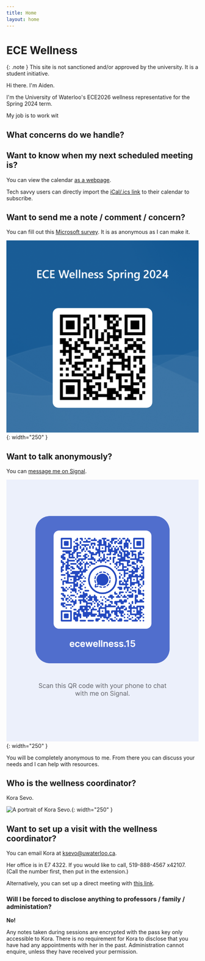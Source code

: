 ```yaml
---
title: Home
layout: home
---
```


# ECE Wellness

{: .note }
This site is not sanctioned and/or approved by the university. It is a student initiative.

Hi there. I'm Aiden.

I'm the University of Waterloo's ECE2026 wellness representative for the Spring 2024 term.

My job is to work wit

## What concerns do we handle?



## Want to know when my next scheduled meeting is?

You can view the calendar [as a webpage](https://outlook.office365.com/owa/calendar/bdf8cd3f29a6436693acdf7d3e5a836d@uwaterloo.ca/140908a0e9a444c4be2bd53010e966fd15848364299214247537/calendar.html).

Tech savvy users can directly import the [iCal/.ics link](https://outlook.office365.com/owa/calendar/bdf8cd3f29a6436693acdf7d3e5a836d@uwaterloo.ca/140908a0e9a444c4be2bd53010e966fd15848364299214247537/calendar.ics) to their calendar to subscribe.

## Want to send me a note / comment / concern?

You can fill out this [Microsoft survey](https://forms.office.com/r/fP48b34BX8). It is as anonymous as I can make it.

![The wellness survey QR code.](./wellness-survey.png){: width="250" }

## Want to talk anonymously?

You can [message me on Signal](https://signal.me/#eu/id2XJDPw4gdtD8Avvs25yJVuUbKS7bpg8SvXd1WhPyg_sqVFt2NGe7XpMB9uN38k).

![A signal QR code.](./signal-username-qr-code.png){: width="250" }

You will be completely anonymous to me. From there you can discuss your needs and I can help with resources.

## Who is the wellness coordinator?

Kora Sevo.

![A portrait of Kora Sevo.](https://uwaterloo.ca/electrical-computer-engineering/sites/default/files/styles/uw_is_portrait/public/uploads/images/kora.jpg?itok=VvX10yPg){: width="250" }


## Want to set up a visit with the wellness coordinator?

You can email Kora at [ksevo@uwaterloo.ca](mailto:ksevo@uwaterloo.ca).

Her office is in E7 4322. If you would like to call, 519-888-4567 x42107. (Call the number first, then put in the extension.)

Alternatively, you can set up a direct meeting with [this link](https://outlook.office365.com/owa/calendar/bkg-ECEWellnessCoordinator@uwaterloo.ca/bookings/).

### Will I be forced to disclose anything to professors / family / administation?

**No!**

Any notes taken during sessions are encrypted with the pass key only accessible to Kora. There is no requirement for Kora
to disclose that you have had any appointments with her in the past. Administration cannot enquire, unless they have received your
permission.
